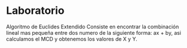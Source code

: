 # Laboratorio
Algoritmo de Euclides Extendido Consiste en encontrar la combinación lineal mas pequeña entre dos numero de la siguiente forma: ax + by, asi calculamos el MCD y obtenemos los valores de X y Y.
